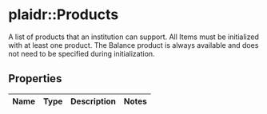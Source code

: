 # plaidr::Products

A list of products that an institution can support. All Items must be initialized with at least one product. The Balance product is always available and does not need to be specified during initialization.

## Properties
Name | Type | Description | Notes
------------ | ------------- | ------------- | -------------


